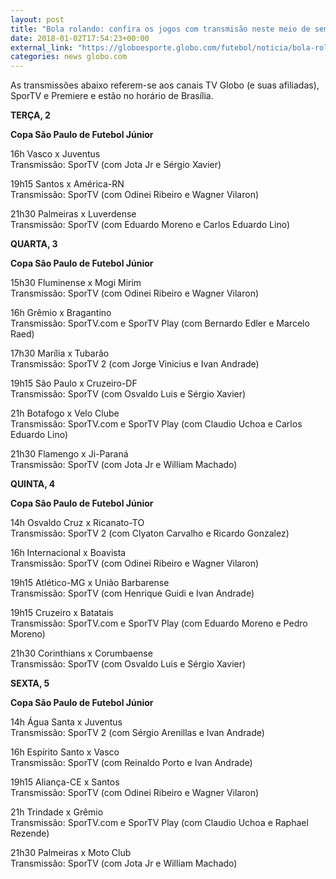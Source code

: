 ```yaml
---
layout: post
title: "Bola rolando: confira os jogos com transmisão neste meio de semana"
date: 2018-01-02T17:54:23+00:00
external_link: "https://globoesporte.globo.com/futebol/noticia/bola-rolando-confira-os-jogos-com-transmissao-neste-meio-de-semana.ghtml"
categories: news globo.com
---
```

 
 
 

 
 
 
 

As transmissões abaixo referem-se aos canais TV Globo (e suas afiliadas), SporTV e Premiere e estão no horário de Brasília.

 
 
 

**TERÇA, 2**

 
 
 

**Copa São Paulo de Futebol Júnior**

 
 
 

16h Vasco x Juventus  
Transmissão: SporTV (com Jota Jr e Sérgio Xavier)

 
 
 

19h15 Santos x América-RN  
Transmissão: SporTV (com Odinei Ribeiro e Wagner Vilaron)

 
 
 

21h30 Palmeiras x Luverdense  
Transmissão: SporTV (com Eduardo Moreno e Carlos Eduardo Lino)

 
 
 

**QUARTA, 3**

 
 
 

**Copa São Paulo de Futebol Júnior**

 
 
 

15h30 Fluminense x Mogi Mirim  
Transmissão: SporTV (com Odinei Ribeiro e Wagner Vilaron)

 
 
 

16h Grêmio x Bragantino  
Transmissão: SporTV.com e SporTV Play (com Bernardo Edler e Marcelo Raed)

 
 
 

17h30 Marília x Tubarão  
Transmissão: SporTV 2 (com Jorge Vinicius e Ivan Andrade)

 
 
 

19h15 São Paulo x Cruzeiro-DF  
Transmissão: SporTV (com Osvaldo Luis e Sérgio Xavier)

 
 
 

21h Botafogo x Velo Clube  
Transmissão: SporTV.com e SporTV Play (com Claudio Uchoa e Carlos Eduardo Lino)

 
 
 

21h30 Flamengo x Ji-Paraná  
Transmissão: SporTV (com Jota Jr e William Machado)

 
 
 

**QUINTA, 4**

 
 
 

**Copa São Paulo de Futebol Júnior**

 
 
 

14h Osvaldo Cruz x Ricanato-TO  
Transmissão: SporTV 2 (com Clyaton Carvalho e Ricardo Gonzalez)

 
 
 

16h Internacional x Boavista  
Transmissão: SporTV (com Odinei Ribeiro e Wagner Vilaron)

 
 
 

19h15 Atlético-MG x União Barbarense  
Transmissão: SporTV (com Henrique Guidi e Ivan Andrade)

 
 
 

19h15 Cruzeiro x Batatais  
Transmissão: SporTV.com e SporTV Play (com Eduardo Moreno e Pedro Moreno)

 
 
 

21h30 Corinthians x Corumbaense  
Transmissão: SporTV (com Osvaldo Luis e Sérgio Xavier)

 
 
 

**SEXTA, 5**

 
 
 

**Copa São Paulo de Futebol Júnior**

 
 
 

14h Água Santa x Juventus  
Transmissão: SporTV 2 (com Sérgio Arenillas e Ivan Andrade)

 
 
 

16h Espírito Santo x Vasco  
Transmissão: SporTV (com Reinaldo Porto e Ivan Andrade)

 
 
 

19h15 Aliança-CE x Santos  
Transmissão: SporTV (com Odinei Ribeiro e Wagner Vilaron)

 
 
 

21h Trindade x Grêmio  
Transmissão: SporTV.com e SporTV Play (com Claudio Uchoa e Raphael Rezende)

 
 
 
 

21h30 Palmeiras x Moto Club  
Transmissão: SporTV (com Jota Jr e William Machado)

 
 
 
